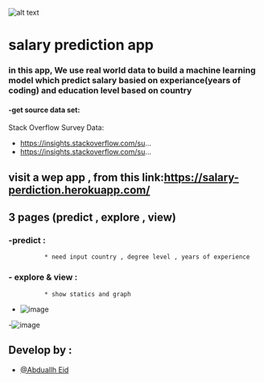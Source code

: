 


  
![alt text](https://techgenies.com/wp-content/uploads/2021/04/the-best-data-science-software-stack-for-projects.jpg)


  
# salary prediction app 


### in this app, We use real world data to build a machine learning model which predict salary basied on experiance(years of coding) and education level based on country 



#### -get source data set: 
 Stack Overflow Survey Data:
* https://insights.stackoverflow.com/su...
* https://insights.stackoverflow.com/su...

##  visit a wep app , from this link:https://salary-perdiction.herokuapp.com/

## 3 pages (predict , explore , view)
### -predict :
              * need input country , degree level , years of experience 
### - explore & view : 
              * show statics and graph 
              
- ![image](https://user-images.githubusercontent.com/81591740/185519649-cc19dce2-fa0f-40a9-9a3a-054d07b58f4e.png)


-![image](https://user-images.githubusercontent.com/81591740/185519379-81819e6b-b59f-4b3c-ae71-3ae66b5c59c0.png)




## Develop by :

- [@Abduallh Eid](https://github.com/abduallheid)

  

